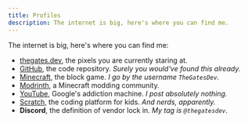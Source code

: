 ```yaml
---
title: Profiles
description: The internet is big, here's where you can find me.
---
```


The internet is big, here's where you can find me:

- [thegates.dev](https://thegates.dev), the pixels you are currently staring at.
- [GitHub](https://github.com/thegatesdev/), the code repository. *Surely you would've found this already.*
- [Minecraft](https://namemc.com/profile/TheGatesDev.1), the block game. *I go by the username `TheGatesDev`.*
- [Modrinth](https://modrinth.com/user/thegatesdev), a Minecraft modding community.
- [YouTube](https://youtube.com/@thegatesdev), Google's addiction machine. *I post absolutely nothing.*
- [Scratch](https://scratch.mit.edu/users/thegatesdev/), the coding platform for kids. *And nerds, apparently.*
- **Discord**, the definition of vendor lock in. *My tag is `@thegatesdev`*.
